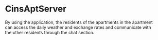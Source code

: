 # CinsAptServer
By using the application, the residents 
of the apartments in the apartment can access the 
daily weather and exchange rates and 
communicate with the other residents through the 
chat section.


